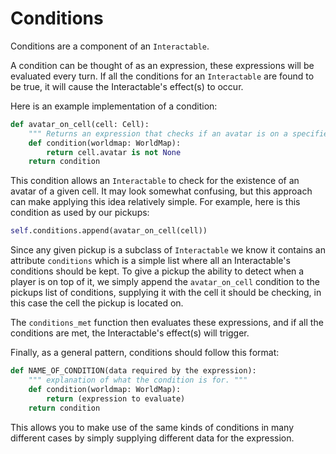 # Conditions

Conditions are a component of an `Interactable`.

A condition can be thought of as an expression, these expressions will be evaluated every turn. If all the conditions for an `Interactable` are found to be true, it will cause the Interactable's effect(s) to occur.

Here is an example implementation of a condition:

```python
def avatar_on_cell(cell: Cell):
    """ Returns an expression that checks if an avatar is on a specified cell """
    def condition(worldmap: WorldMap):
        return cell.avatar is not None
    return condition
```

This condition allows an `Interactable` to check for the existence of an avatar of a given cell. It may look somewhat confusing, but this approach can make applying this idea relatively simple. For example, here is this condition as used by our pickups:

```python
self.conditions.append(avatar_on_cell(cell))
```

Since any given pickup is a subclass of `Interactable` we know it contains an attribute `conditions` which is a simple list where all an Interactable's conditions should be kept. To give a pickup the ability to detect when a player is on top of it, we simply append the `avatar_on_cell` condition to the pickups list of conditions, supplying it with the cell it should be checking, in this case the cell the pickup is located on.

The `conditions_met` function then evaluates these expressions, and if all the conditions are met, the Interactable's effect(s) will trigger.

Finally, as a general pattern, conditions should follow this format:

```python
def NAME_OF_CONDITION(data required by the expression):
    """ explanation of what the condition is for. """
    def condition(worldmap: WorldMap):
        return (expression to evaluate)
    return condition
```

This allows you to make use of the same kinds of conditions in many different cases by simply supplying different data for the expression.